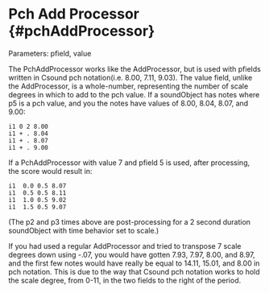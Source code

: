 Pch Add Processor {#pchAddProcessor}
=================

Parameters: pfield, value

The PchAddProcessor works like the AddProcessor, but is used with
pfields written in Csound pch notation(i.e. 8.00, 7.11, 9.03). The value
field, unlike the AddProcessor, is a whole-number, representing the
number of scale degrees in which to add to the pch value. If a
soundObject has notes where p5 is a pch value, and you the notes have
values of 8.00, 8.04, 8.07, and 9.00:

    i1 0 2 8.00
    i1 + . 8.04
    i1 + . 8.07
    i1 + . 9.00

If a PchAddProcessor with value 7 and pfield 5 is used, after
processing, the score would result in:

    i1  0.0 0.5 8.07
    i1  0.5 0.5 8.11
    i1  1.0 0.5 9.02
    i1  1.5 0.5 9.07

(The p2 and p3 times above are post-processing for a 2 second duration
soundObject with time behavior set to scale.)

If you had used a regular AddProcessor and tried to transpose 7 scale
degrees down using -.07, you would have gotten 7.93, 7.97, 8.00, and
8.97, and the first few notes would have really be equal to 14.11,
15.01, and 8.00 in pch notation. This is due to the way that Csound pch
notation works to hold the scale degree, from 0-11, in the two fields to
the right of the period.
